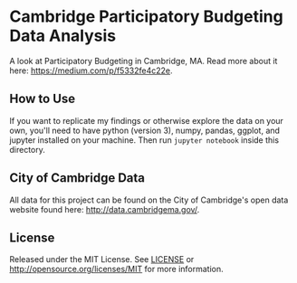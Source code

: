 # Cambridge Participatory Budgeting Data Analysis

A look at Participatory Budgeting in Cambridge, MA. Read more about it here: https://medium.com/p/f5332fe4c22e.

## How to Use

If you want to replicate my findings or otherwise explore the data on your own, you'll need to have python (version 3), numpy, pandas, ggplot, and jupyter installed on your machine. Then run `jupyter notebook` inside this directory.

## City of Cambridge Data

All data for this project can be found on the City of Cambridge's open data website found here: http://data.cambridgema.gov/.

## License

Released under the MIT License. See [LICENSE](LICENSE) or http://opensource.org/licenses/MIT for more information.
